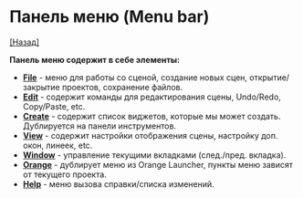 # Панель меню (Menu bar)
[[Назад]](@UI)

**Панель меню содержит в себе элементы:**
* [**File**](@MenuBar.MenuFile) - меню для работы со сценой, создание новых сцен, открытие/закрытие проектов, сохранение файлов.
* [**Edit**](@MenuBar.MenuEdit) - содержит команды для редактирования сцены, Undo/Redo, Copy/Paste, etc.
* [**Create**](@MenuBar.MenuCreate) - содержит список виджетов, которые мы может создать. Дублируется на панели инструментов.
* [**View**](@MenuBar.MenuView) - содержит настройки отображения сцены, настройку доп. окон, линеек, etc.
* [**Window**](@MenuBar.MenuWindow) - управление текущими вкладками (след./пред. вкладка).
* [**Orange**](@MenuBar.MenuOrange) - дублирует меню из Orange Launcher, пункты меню зависят от текущего проекта.
* [**Help**](@MenuBar.MenuHelp) - меню вызова справки/списка изменений.
